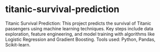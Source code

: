 # titanic-survival-prediction
Titanic Survival Prediction: This project predicts the survival of Titanic passengers using machine learning techniques. Key steps include data exploration, feature engineering, and model training with algorithms like Logistic Regression and Gradient Boosting. Tools used: Python, Pandas, Scikit-learn.
